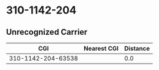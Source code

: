 # 310-1142-204
## Unrecognized Carrier


| CGI | Nearest CGI | Distance |
|-----|-------------|----------|
| 310-1142-204-63538 |  | 0.0 |
